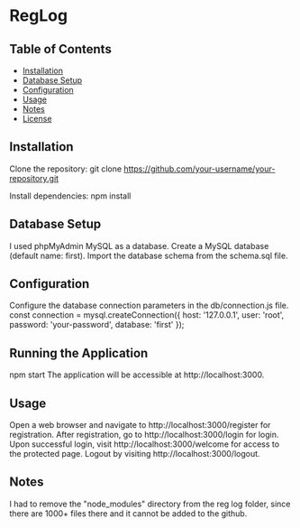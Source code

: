 # RegLog
## Table of Contents

- [Installation](#installation)
- [Database Setup](#database-setup)
- [Configuration](#configuration)
- [Usage](#usage)
- [Notes](#notes)
- [License](#license)

## Installation

Clone the repository:
git clone https://github.com/your-username/your-repository.git
   
Install dependencies:
npm install
   
## Database Setup
I used phpMyAdmin MySQL as a database.
Create a MySQL database (default name: first).
Import the database schema from the schema.sql file.
## Configuration
Configure the database connection parameters in the db/connection.js file.
const connection = mysql.createConnection({
  host: '127.0.0.1',
  user: 'root',
  password: 'your-password',
  database: 'first'
});
## Running the Application
npm start
The application will be accessible at http://localhost:3000.

## Usage
Open a web browser and navigate to http://localhost:3000/register for registration.
After registration, go to http://localhost:3000/login for login.
Upon successful login, visit http://localhost:3000/welcome for access to the protected page.
Logout by visiting http://localhost:3000/logout.
## Notes
I had to remove the "node_modules" directory from the reg log folder, since there are 1000+ files there and it cannot be added to the github.
